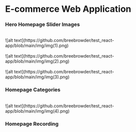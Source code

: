 # E-commerce Web Application 


### Hero Homepage Slider Images <br />
<br />
![alt text](https://github.com/breebrowder/test_react-app/blob/main/img/img(1).png)<br />
<br />
![alt text](https://github.com/breebrowder/test_react-app/blob/main/img/img(2).png)
<br />
<br />
![alt text](https://github.com/breebrowder/test_react-app/blob/main/img/img(3).png)



### Homepage Categories <br />
<br />
![alt text](https://github.com/breebrowder/test_react-app/blob/main/img/img(4).png)




### Homepage Recording